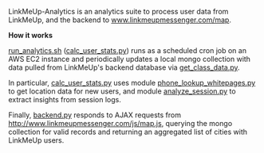 LinkMeUp-Analytics is an analytics suite to process user data from LinkMeUp, and the backend to www.linkmeupmessenger.com/map. 

**How it works**

[run\_analytics.sh](https://github.com/SamvitJ/LinkMeUp-Analytics/blob/master/run_analytics.sh) ([calc\_user\_stats.py](https://github.com/SamvitJ/LinkMeUp-Analytics/blob/master/calc_user_stats.py)) runs as a scheduled cron job on an AWS EC2 instance and periodically updates a local mongo collection with data pulled from LinkMeUp's backend database via [get\_class\_data.py](https://github.com/SamvitJ/LinkMeUp-Analytics/blob/master/Data%20Requests/get_class_data.py).

In particular, [calc\_user\_stats.py](https://github.com/SamvitJ/LinkMeUp-Analytics/blob/master/calc_user_stats.py) uses module [phone\_lookup\_whitepages.py](https://github.com/SamvitJ/LinkMeUp-Analytics/blob/master/Phone%20Number%20Lookup/phone_lookup_whitepages.py) to get location data for new users, and module [analyze\_session.py](https://github.com/SamvitJ/LinkMeUp-Analytics/blob/master/analyze_session.py) to extract insights from session logs.

Finally, [backend.py](https://github.com/SamvitJ/LinkMeUp-Analytics/blob/master/Web%20Backend/backend.py) responds to AJAX requests from http://www.linkmeupmessenger.com/js/map.js, querying the mongo collection for valid records and returning an aggregated list of cities with LinkMeUp users.
